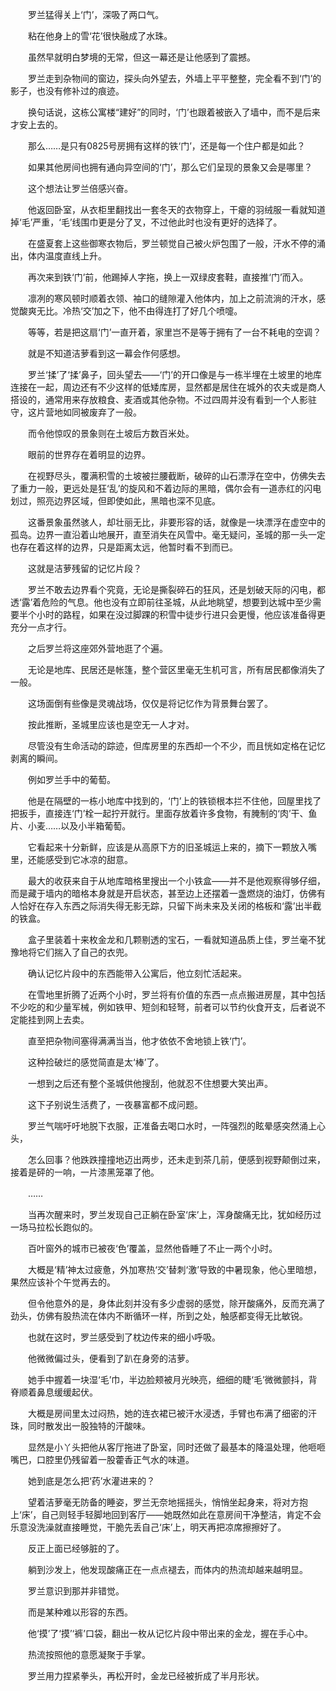 　　罗兰猛得关上‘门’，深吸了两口气。

　　粘在他身上的雪‘花’很快融成了水珠。

　　虽然早就明白梦境的无常，但这一幕还是让他感到了震撼。

　　罗兰走到杂物间的窗边，探头向外望去，外墙上平平整整，完全看不到‘门’的影子，也没有修补过的痕迹。

　　换句话说，这栋公寓楼“建好”的同时，‘门’也跟着被嵌入了墙中，而不是后来才安上去的。

　　那么……是只有0825号房拥有这样的铁‘门’，还是每一个住户都是如此？

　　如果其他房间也拥有通向异空间的‘门’，那么它们呈现的景象又会是哪里？

　　这个想法让罗兰倍感兴奋。

　　他返回卧室，从衣柜里翻找出一套冬天的衣物穿上，干瘪的羽绒服一看就知道掉‘毛’严重，‘毛’线围巾更是分了叉，不过他此时也没有更好的选择了。

　　在盛夏套上这些御寒衣物后，罗兰顿觉自己被火炉包围了一般，汗水不停的涌出，体内温度直线上升。

　　再次来到铁‘门’前，他踢掉人字拖，换上一双绿皮套鞋，直接推‘门’而入。

　　凛冽的寒风顿时顺着衣领、袖口的缝隙灌入他体内，加上之前流淌的汗水，感觉酸爽无比。冷热‘交’加之下，他不由得连打了好几个喷嚏。

　　等等，若是把这扇‘门’一直开着，家里岂不是等于拥有了一台不耗电的空调？

　　就是不知道洁萝看到这一幕会作何感想。

　　罗兰‘揉’了‘揉’鼻子，回头望去——‘门’的开口像是与一栋半埋在土坡里的地库连接在一起，周边还有不少这样的低矮库房，显然都是居住在城外的农夫或是商人搭设的，通常用来存放粮食、麦酒或其他杂物。不过四周并没有看到一个人影驻守，这片营地如同被废弃了一般。

　　而令他惊叹的景象则在土坡后方数百米处。

　　眼前的世界存在着明显的边界。

　　在视野尽头，覆满积雪的土坡被拦腰截断，破碎的山石漂浮在空中，仿佛失去了重力一般，更远处是狂‘乱’的旋风和不着边际的黑暗，偶尔会有一道赤红的闪电划过，照亮边界区域，但即使如此，黑暗也深不见底。

　　这番景象虽然骇人，却壮丽无比，非要形容的话，就像是一块漂浮在虚空中的孤岛。边界一直沿着山地展开，直至消失在风雪中。毫无疑问，圣城的那一头一定也存在着这样的边界，只是距离太远，他暂时看不到而已。

　　这就是洁萝残留的记忆片段？

　　罗兰不敢去边界看个究竟，无论是撕裂碎石的狂风，还是划破天际的闪电，都透‘露’着危险的气息。他也没有立即前往圣城，从此地眺望，想要到达城中至少需要半个小时的路程，如果在没过脚踝的积雪中徒步行进只会更慢，他应该准备得更充分一点才行。

　　之后罗兰将这座郊外营地逛了个遍。

　　无论是地库、民居还是帐篷，整个营区里毫无生机可言，所有居民都像消失了一般。

　　这场面倒有些像是灵魂战场，仅仅是将记忆作为背景舞台罢了。

　　按此推断，圣城里应该也是空无一人才对。

　　尽管没有生命活动的踪迹，但库房里的东西却一个不少，而且恍如定格在记忆剥离的瞬间。

　　例如罗兰手中的葡萄。

　　他是在隔壁的一栋小地库中找到的，‘门’上的铁锁根本拦不住他，回屋里找了把扳手，直接连‘门’栓一起拧开就行。里面存放着许多食物，有腌制的‘肉’干、鱼片、小麦……以及小半箱葡萄。

　　它看起来十分新鲜，应该是从高原下方的旧圣城运上来的，摘下一颗放入嘴里，还能感受到它冰凉的甜意。

　　最大的收获来自于从地库暗格里搜出一个小铁盒——并不是他观察得够仔细，而是藏于墙内的暗格本身就是开启状态，甚至边上还摆着一盏燃烧的油灯，仿佛有人恰好在存入东西之际消失得无影无踪，只留下尚未来及关闭的格板和‘露’出半截的铁盒。

　　盒子里装着十来枚金龙和几颗剔透的宝石，一看就知道品质上佳，罗兰毫不犹豫地将它们揣入了自己的衣兜。

　　确认记忆片段中的东西能带入公寓后，他立刻忙活起来。

　　在雪地里折腾了近两个小时，罗兰将有价值的东西一点点搬进房屋，其中包括不少吃的和少量军械，例如铁甲、短剑和轻弩，前者可以节约伙食开支，后者说不定能挂到网上去卖。

　　直至把杂物间塞得满满当当，他才依依不舍地锁上铁‘门’。

　　这种捡破烂的感觉简直是太‘棒’了。

　　一想到之后还有整个圣城供他搜刮，他就忍不住想要大笑出声。

　　这下子别说生活费了，一夜暴富都不成问题。

　　罗兰气喘吁吁地脱下衣服，正准备去喝口水时，一阵强烈的眩晕感突然涌上心头，

　　怎么回事？他跌跌撞撞地迈出两步，还未走到茶几前，便感到视野颠倒过来，接着是砰的一响，一片漆黑笼罩了他。

　　……

　　当再次醒来时，罗兰发现自己正躺在卧室‘床’上，浑身酸痛无比，犹如经历过一场马拉松长跑似的。

　　百叶窗外的城市已被夜‘色’覆盖，显然他昏睡了不止一两个小时。

　　大概是‘精’神太过疲惫，外加寒热‘交’替刺‘激’导致的中暑现象，他心里暗想，果然应该补个午觉再去的。

　　但令他意外的是，身体此刻并没有多少虚弱的感觉，除开酸痛外，反而充满了劲头，仿佛有股热流在体内不断循环一样，所到之处，触感都变得无比敏锐。

　　也就在这时，罗兰感受到了枕边传来的细小呼吸。

　　他微微偏过头，便看到了趴在身旁的洁萝。

　　她手中握着一块湿‘毛’巾，半边脸颊被月光映亮，细细的睫‘毛’微微颤抖，背脊顺着鼻息缓缓起伏。

　　大概是房间里太过闷热，她的连衣裙已被汗水浸透，手臂也布满了细密的汗珠，同时散发出一股独特的汗酸味。

　　显然是小丫头把他从客厅拖进了卧室，同时还做了最基本的降温处理，他咂咂嘴巴，口腔里仍残留着一股藿香正气水的味道。

　　她到底是怎么把‘药’水灌进来的？

　　望着洁萝毫无防备的睡姿，罗兰无奈地摇摇头，悄悄坐起身来，将对方抱上‘床’，自己则轻手轻脚地回到客厅——她既然如此在意房间干净整洁，肯定不会乐意没洗澡就直接睡觉，干脆先丢自己‘床’上，明天再把凉席擦擦好了。

　　反正上面已经够脏的了。

　　躺到沙发上，他发现酸痛正在一点点褪去，而体内的热流却越来越明显。

　　罗兰意识到那并非错觉。

　　而是某种难以形容的东西。

　　他‘摸’了‘摸’‘裤’口袋，翻出一枚从记忆片段中带出来的金龙，握在手心中。

　　热流按照他的意愿凝聚于手掌。

　　罗兰用力捏紧拳头，再松开时，金龙已经被折成了半月形状。
